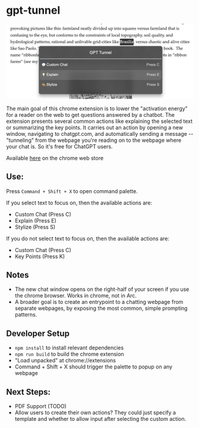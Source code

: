 # gpt-tunnel

![Demo](./screenshot_demo.png)

The main goal of this chrome extension is to lower the "activation energy" for a reader on the web to get questions answered by a chatbot. The extension presents several common actions like explaining the selected text or summarizing the key points. It carries out an action by opening a new window, navigating to chatgpt.com, and automatically sending a message -- "tunneling" from the webpage you're reading on to the webpage where your chat is. So it's free for ChatGPT users.

Available [here](https://chromewebstore.google.com/detail/gpt-tunnel/dkelohhjcfbkjkgpmcnboojdonegbakl?hl=en&authuser=0) on the chrome web store

## Use:

Press `Command + Shift + X` to open command palette.

If you select text to focus on, then the available actions are:

- Custom Chat (Press C)
- Explain (Press E)
- Stylize (Press S)

If you do not select text to focus on, then the available actions are:

- Custom Chat (Press C)
- Key Points (Press K)

## Notes

- The new chat window opens on the right-half of your screen if you use the chrome browser. Works in chrome, not in Arc.
- A broader goal is to create an entrypoint to a chatting webpage from separate webpages, by exposing the most common, simple prompting patterns.

## Developer Setup

- `npm install` to install relevant dependencies
- `npm run build` to build the chrome extension
- "Load unpacked" at chrome://extensions
- Command + Shift + X should trigger the palette to popup on any webpage

## Next Steps:

- PDF Support (TODO)
- Allow users to create their own actions? They could just specify a template and whether to allow input after selecting the custom action.
